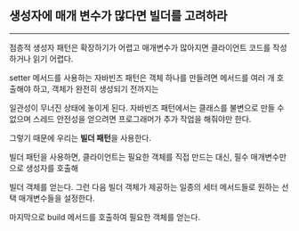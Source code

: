 ## 생성자에 매개 변수가 많다면 빌더를 고려하라

---

점층적 생성자 패턴은 확장하기가 어렵고 매개변수가 많아지면 클라이언트 코드를 작성하거나 읽기 어렵다. 

setter 메서드를 사용하는 자바빈즈 패턴은 객체 하나를 만들려면 메서드를 여러 개 호출해야 하고, 객체가 완전히 생성되기 전까지는 

일관성이 무너진 상태에 놓이게 된다. 자바빈즈 패턴에서는 클래스를 불변으로 만들 수 없으며 스레드 안전성을 얻으려면 프로그래머가 추가 작업을 해줘야만 한다.

그렇기 때문에 우리는 **빌더 패턴**을 사용한다.

빌더 패턴을 사용하면, 클라이언트는 필요한 객체를 직접 만드는 대신, 필수 매개변수만으로 생성자를 호출해

빌더 객체를 얻는다. 그런 다음 빌더 객체가 제공하는 일종의 세터 메서드들로 원하는 선택 매개변수들을 설정한다.

마지막으로 build 메서드를 호출하여 필요한 객체를 얻는다.